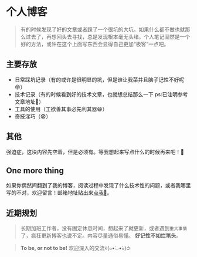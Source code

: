 # 个人博客
> 有的时候发现了好的文章或者踩了一个很坑的大坑，如果什么都不做也就那么过去了，再想回头去寻找，总是发现根本毫无头绪。个人笔记固然是一个好的方法，或许在这个上面写东西会显得自己更加“极客”一点吧。

## 主要存放
- 日常踩坑记录（有的或许是很明显的坑，但是谁让我菜并且脑子记性不好呢😝）
- 技术记录（有的时候看到好的技术文章，也就想总结那么一下 ps:已注明参考文章地址🙂）
- 工具的使用（工欲善其事必先利其器😄）
- 奇技淫巧（😨）

## 其他
强迫症，这块内容先空着，但是必须有。等我想起来写点什么的时候再来吧！🤣

## One more thing
如果你偶然间翻到了我的博客，阅读过程中发现了什么技术性的问题，或者我哪里写的不对，欢迎留言！邮箱地址贴出来[点我📮](mailto:tryme.wang@gmail.com)。


## 近期规划
> 长期加班工作者，没有固定休息时间，想起来了就更新，或者遇到<code>重大事情</code>了，疯狂更新博客也说不定。内容尽量通俗易懂。
**好记性不如烂笔头**。

> **To be, or not to be!**
欢迎深入的交流୧(๑•̀◡•́๑)૭
